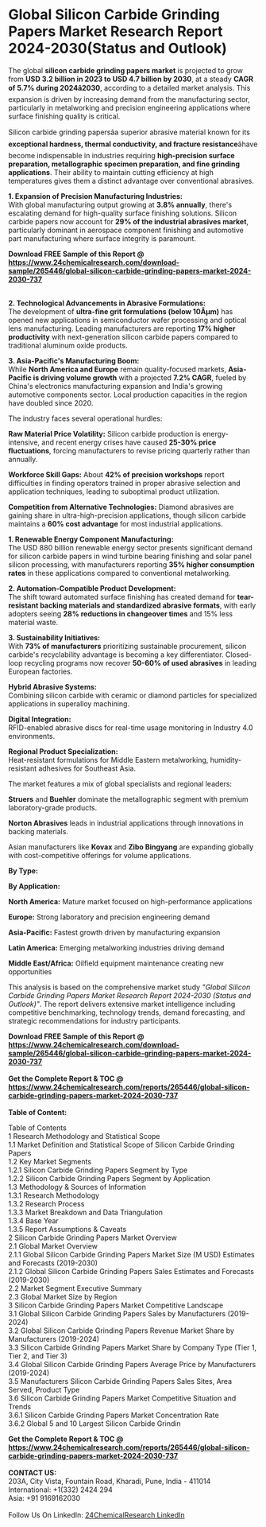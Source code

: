 <h1>Global Silicon Carbide Grinding Papers Market Research Report 2024-2030(Status and Outlook)</h1><p>The global <strong>silicon carbide grinding papers market</strong> is projected to grow from <strong>USD 3.2 billion in 2023 to USD 4.7 billion by 2030</strong>, at a steady <strong>CAGR of 5.7% during 2024â2030</strong>, according to a detailed market analysis. This expansion is driven by increasing demand from the manufacturing sector, particularly in metalworking and precision engineering applications where surface finishing quality is critical.</p><p>Silicon carbide grinding papersâa superior abrasive material known for its <strong>exceptional hardness, thermal conductivity, and fracture resistance</strong>âhave become indispensable in industries requiring <strong>high-precision surface preparation, metallographic specimen preparation, and fine grinding applications</strong>. Their ability to maintain cutting efficiency at high temperatures gives them a distinct advantage over conventional abrasives.</p><p><strong>1. Expansion of Precision Manufacturing Industries:</strong><br>
With global manufacturing output growing at <strong>3.8% annually</strong>, there's escalating demand for high-quality surface finishing solutions. Silicon carbide papers now account for <strong>29% of the industrial abrasives market</strong>, particularly dominant in aerospace component finishing and automotive part manufacturing where surface integrity is paramount.</p><div><b>Download FREE Sample of this Report @ 
            <a href="https://www.24chemicalresearch.com/download-sample/265446/global-silicon-carbide-grinding-papers-market-2024-2030-737">
            https://www.24chemicalresearch.com/download-sample/265446/global-silicon-carbide-grinding-papers-market-2024-2030-737</a></b></div><br><p><strong>2. Technological Advancements in Abrasive Formulations:</strong><br>
The development of <strong>ultra-fine grit formulations (below 10Âµm)</strong> has opened new applications in semiconductor wafer processing and optical lens manufacturing. Leading manufacturers are reporting <strong>17% higher productivity</strong> with next-generation silicon carbide papers compared to traditional aluminum oxide products.</p><p><strong>3. Asia-Pacific's Manufacturing Boom:</strong><br>
While <strong>North America and Europe</strong> remain quality-focused markets, <strong>Asia-Pacific is driving volume growth</strong> with a projected <strong>7.2% CAGR</strong>, fueled by China's electronics manufacturing expansion and India's growing automotive components sector. Local production capacities in the region have doubled since 2020.</p><p>The industry faces several operational hurdles:</p><p><strong>Raw Material Price Volatility:</strong> Silicon carbide production is energy-intensive, and recent energy crises have caused <strong>25-30% price fluctuations</strong>, forcing manufacturers to revise pricing quarterly rather than annually.</p><p><strong>Workforce Skill Gaps:</strong> About <strong>42% of precision workshops</strong> report difficulties in finding operators trained in proper abrasive selection and application techniques, leading to suboptimal product utilization.</p><p><strong>Competition from Alternative Technologies:</strong> Diamond abrasives are gaining share in ultra-high-precision applications, though silicon carbide maintains a <strong>60% cost advantage</strong> for most industrial applications.</p><p><strong>1. Renewable Energy Component Manufacturing:</strong><br>
The USD 880 billion renewable energy sector presents significant demand for silicon carbide papers in wind turbine bearing finishing and solar panel silicon processing, with manufacturers reporting <strong>35% higher consumption rates</strong> in these applications compared to conventional metalworking.</p><p><strong>2. Automation-Compatible Product Development:</strong><br>
The shift toward automated surface finishing has created demand for <strong>tear-resistant backing materials and standardized abrasive formats</strong>, with early adopters seeing <strong>28% reductions in changeover times</strong> and 15% less material waste.</p><p><strong>3. Sustainability Initiatives:</strong><br>
With <strong>73% of manufacturers</strong> prioritizing sustainable procurement, silicon carbide's recyclability advantage is becoming a key differentiator. Closed-loop recycling programs now recover <strong>50-60% of used abrasives</strong> in leading European factories.</p><p><strong>Hybrid Abrasive Systems:</strong><br>
	Combining silicon carbide with ceramic or diamond particles for specialized applications in superalloy machining.</p><p><strong>Digital Integration:</strong><br>
	RFID-enabled abrasive discs for real-time usage monitoring in Industry 4.0 environments.</p><p><strong>Regional Product Specialization:</strong><br>
	Heat-resistant formulations for Middle Eastern metalworking, humidity-resistant adhesives for Southeast Asia.</p><p>The market features a mix of global specialists and regional leaders:</p><p><strong>Struers</strong> and <strong>Buehler</strong> dominate the metallographic segment with premium laboratory-grade products.</p><p><strong>Norton Abrasives</strong> leads in industrial applications through innovations in backing materials.</p><p>Asian manufacturers like <strong>Kovax</strong> and <strong>Zibo Bingyang</strong> are expanding globally with cost-competitive offerings for volume applications.</p><p><strong>By Type:</strong></p><p><strong>By Application:</strong></p><p><strong>North America:</strong> Mature market focused on high-performance applications</p><p><strong>Europe:</strong> Strong laboratory and precision engineering demand</p><p><strong>Asia-Pacific:</strong> Fastest growth driven by manufacturing expansion</p><p><strong>Latin America:</strong> Emerging metalworking industries driving demand</p><p><strong>Middle East/Africa:</strong> Oilfield equipment maintenance creating new opportunities</p><p>This analysis is based on the comprehensive market study <em>"Global Silicon Carbide Grinding Papers Market Research Report 2024-2030 (Status and Outlook)"</em>. The report delivers extensive market intelligence including competitive benchmarking, technology trends, demand forecasting, and strategic recommendations for industry participants.</p><div><b>Download FREE Sample of this Report @ 
            <a href="https://www.24chemicalresearch.com/download-sample/265446/global-silicon-carbide-grinding-papers-market-2024-2030-737">
            https://www.24chemicalresearch.com/download-sample/265446/global-silicon-carbide-grinding-papers-market-2024-2030-737</a></b></div><br><div><b>Get the Complete Report & TOC @ 
            <a href="https://www.24chemicalresearch.com/reports/265446/global-silicon-carbide-grinding-papers-market-2024-2030-737">
            https://www.24chemicalresearch.com/reports/265446/global-silicon-carbide-grinding-papers-market-2024-2030-737</a></b></div><br>
            <b>Table of Content:</b><p>Table of Contents<br />
1 Research Methodology and Statistical Scope<br />
1.1 Market Definition and Statistical Scope of Silicon Carbide Grinding Papers<br />
1.2 Key Market Segments<br />
1.2.1 Silicon Carbide Grinding Papers Segment by Type<br />
1.2.2 Silicon Carbide Grinding Papers Segment by Application<br />
1.3 Methodology & Sources of Information<br />
1.3.1 Research Methodology<br />
1.3.2 Research Process<br />
1.3.3 Market Breakdown and Data Triangulation<br />
1.3.4 Base Year<br />
1.3.5 Report Assumptions & Caveats<br />
2 Silicon Carbide Grinding Papers Market Overview<br />
2.1 Global Market Overview<br />
2.1.1 Global Silicon Carbide Grinding Papers Market Size (M USD) Estimates and Forecasts (2019-2030)<br />
2.1.2 Global Silicon Carbide Grinding Papers Sales Estimates and Forecasts (2019-2030)<br />
2.2 Market Segment Executive Summary<br />
2.3 Global Market Size by Region<br />
3 Silicon Carbide Grinding Papers Market Competitive Landscape<br />
3.1 Global Silicon Carbide Grinding Papers Sales by Manufacturers (2019-2024)<br />
3.2 Global Silicon Carbide Grinding Papers Revenue Market Share by Manufacturers (2019-2024)<br />
3.3 Silicon Carbide Grinding Papers Market Share by Company Type (Tier 1, Tier 2, and Tier 3)<br />
3.4 Global Silicon Carbide Grinding Papers Average Price by Manufacturers (2019-2024)<br />
3.5 Manufacturers Silicon Carbide Grinding Papers Sales Sites, Area Served, Product Type<br />
3.6 Silicon Carbide Grinding Papers Market Competitive Situation and Trends<br />
3.6.1 Silicon Carbide Grinding Papers Market Concentration Rate<br />
3.6.2 Global 5 and 10 Largest Silicon Carbide Grindin</p><div><b>Get the Complete Report & TOC @ 
            <a href="https://www.24chemicalresearch.com/reports/265446/global-silicon-carbide-grinding-papers-market-2024-2030-737">
            https://www.24chemicalresearch.com/reports/265446/global-silicon-carbide-grinding-papers-market-2024-2030-737</a></b></div><br><b>CONTACT US:</b><br>
            203A, City Vista, Fountain Road, Kharadi, Pune, India - 411014<br>
            International: +1(332) 2424 294<br>
            Asia: +91 9169162030 <br><br>
            Follow Us On LinkedIn: <a href="https://www.linkedin.com/company/24chemicalresearch/">24ChemicalResearch LinkedIn</a>